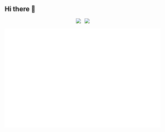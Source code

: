 ## Hi there 👋

<!--
**vitorvasc/vitorvasc** is a ✨ _special_ ✨ repository because its `README.md` (this file) appears on your GitHub profile.

Here are some ideas to get you started:

- 🔭 I’m currently working on ...
- 🌱 I’m currently learning ...
- 👯 I’m looking to collaborate on ...
- 🤔 I’m looking for help with ...
- 💬 Ask me about ...
- 📫 How to reach me: ...
- 😄 Pronouns: ...
- ⚡ Fun fact: ...
-->

<div align="center">

  [<img src="https://img.shields.io/badge/LinkedIn-0077B5?style=for-the-badge&logo=linkedin&logoColor=white" height="35" />](https://linkedin.com/in/vvasconcellos)
&nbsp;
  [<img src="https://img.shields.io/badge/bio%20livre-0077b5?style=for-the-badge&logo=mercadopago&logoColor=white&logoSize=auto&color=ffe602&labelColor=3483fa" height="35" />]([https://linkedin.com/in/vvasconcellos](https://biolivre.com.br/vasconcellos))
  
</div>

<p align="center">
  <picture>
    <img src="/metrics.terminal.svg" alt="Metrics">
  </picture>
</p>
